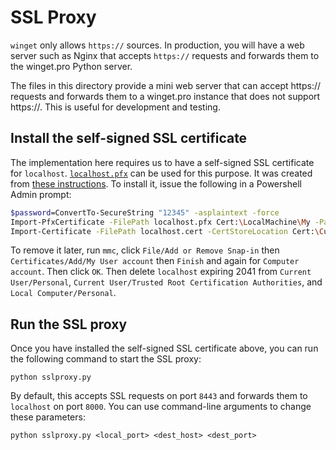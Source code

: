 # SSL Proxy

`winget` only allows `https://` sources. In production, you will have a web
server such as Nginx that accepts `https://` requests and forwards them to the
winget.pro Python server.

The files in this directory provide a mini web server that can accept https://
requests and forwards them to a winget.pro instance that does not support
https://. This is useful for development and testing.

## Install the self-signed SSL certificate

The implementation here requires us to have a self-signed SSL certificate for
`localhost`. [`localhost.pfx`](../sslproxy/localhost.pfx) can be used for this
purpose. It was created from
[these instructions](https://gist.github.com/alicoskun/57acda07d5ab672a3c820da57b9531e3).
To install it, issue the following in a Powershell Admin prompt:

```bash
$password=ConvertTo-SecureString "12345" -asplaintext -force
Import-PfxCertificate -FilePath localhost.pfx Cert:\LocalMachine\My -Password $password -Exportable
Import-Certificate -FilePath localhost.cert -CertStoreLocation Cert:\CurrentUser\Root
```

To remove it later, run `mmc`, click `File/Add or Remove Snap-in` then
`Certificates/Add/My User account` then `Finish` and again for
`Computer account`. Then click `OK`. Then delete `localhost` expiring 2041 from
`Current User/Personal`, `Current User/Trusted Root Certification Authorities`,
and `Local Computer/Personal`.

## Run the SSL proxy

Once you have installed the self-signed SSL certificate above, you can run the
following command to start the SSL proxy:

    python sslproxy.py

By default, this accepts SSL requests on port `8443` and forwards them to
`localhost` on port `8000`. You can use command-line arguments to change these
parameters:

    python sslproxy.py <local_port> <dest_host> <dest_port>